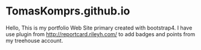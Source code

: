 # TomasKomprs.github.io
Hello,
This is my portfolio Web Site primary created with bootstrap4. I have use plugin from http://reportcard.rileyh.com/ to add badges
and points from my treehouse account.
